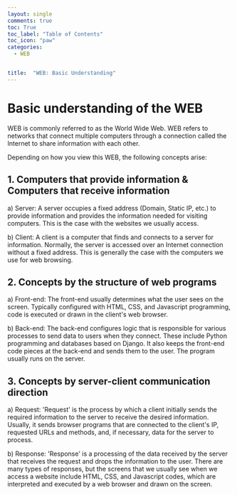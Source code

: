 ```yaml
---
layout: single
comments: true
toc: True
toc_label: "Table of Contents"
toc_icon: "paw"
categories:
  - WEB


title:  "WEB: Basic Understanding"
---
```


# Basic understanding of the WEB

WEB is commonly referred to as the World Wide Web. WEB refers to networks that connect multiple computers through a connection called the Internet to share information with each other.   

Depending on how you view this WEB, the following concepts arise:    

## 1. Computers that provide information & Computers that receive information    

a) Server: A server occupies a fixed address (Domain, Static IP, etc.) to provide information and provides the information needed for visiting computers. This is the case with the websites we usually access.   

b) Client: A client is a computer that finds and connects to a server for information. Normally, the server is accessed over an Internet connection without a fixed address. This is generally the case with the computers we use for web browsing.

## 2. Concepts by the structure of web programs   

a) Front-end: The front-end usually determines what the user sees on the screen. Typically configured with HTML, CSS, and Javascript programming, code is executed or drawn in the client's web browser.    

b) Back-end: The back-end configures logic that is responsible for various processes to send data to users when they connect. These include Python programming and databases based on Django. It also keeps the front-end code pieces at the back-end and sends them to the user. The program usually runs on the server.   

## 3. Concepts by server-client communication direction   

a) Request: 'Request' is the process by which a client initially sends the required information to the server to receive the desired information. Usually, it sends browser programs that are connected to the client's IP, requested URLs and methods, and, if necessary, data for the server to process.    

b) Response: 'Response' is a processing of the data received by the server that receives the request and drops the information to the user. There are many types of responses, but the screens that we usually see when we access a website include HTML, CSS, and Javascript codes, which are interpreted and executed by a web browser and drawn on the screen.   
